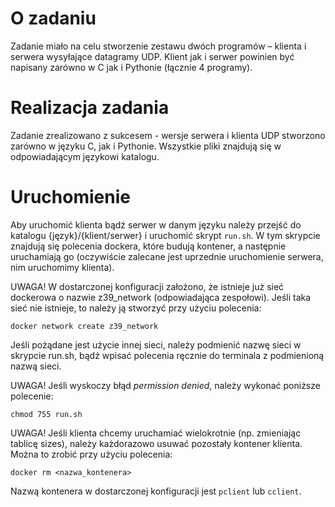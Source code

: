 # O zadaniu
Zadanie miało na celu stworzenie zestawu dwóch programów – klienta i serwera wysyłające datagramy UDP. Klient jak i serwer powinien być napisany zarówno w C jak i Pythonie (łącznie 4 programy). 

# Realizacja zadania
Zadanie zrealizowano z sukcesem - wersje serwera i klienta UDP stworzono zarówno w języku C, jak i Pythonie. Wszystkie pliki znajdują się w odpowiadającym językowi katalogu. 

# Uruchomienie
Aby uruchomić klienta bądź serwer w danym języku należy przejść do katalogu {język}/{klient/serwer} i uruchomić skrypt `run.sh`. 
W tym skrypcie znajdują się polecenia dockera, które budują kontener, a następnie uruchamiają go (oczywiście zalecane jest uprzednie uruchomienie serwera, nim uruchomimy klienta). 


UWAGA!
W dostarczonej konfiguracji założono, że istnieje już sieć dockerowa o nazwie z39_network (odpowiadająca zespołowi). Jeśli taka sieć nie istnieje, to należy ją stworzyć przy użyciu polecenia:
```
docker network create z39_network
```

Jeśli pożądane jest użycie innej sieci, należy podmienić nazwę sieci w skrypcie run.sh, bądź wpisać polecenia ręcznie do terminala z podmienioną nazwą sieci. 


UWAGA!
Jeśli wyskoczy błąd *permission denied*, należy wykonać poniższe polecenie:
```
chmod 755 run.sh
```

UWAGA!
Jeśli klienta chcemy uruchamiać wielokrotnie (np. zmieniając tablicę sizes), należy każdorazowo usuwać pozostały kontener klienta. Można to zrobić przy użyciu polecenia:
```
docker rm <nazwa_kontenera>
```
Nazwą kontenera w dostarczonej konfiguracji jest `pclient` lub `cclient`. 

